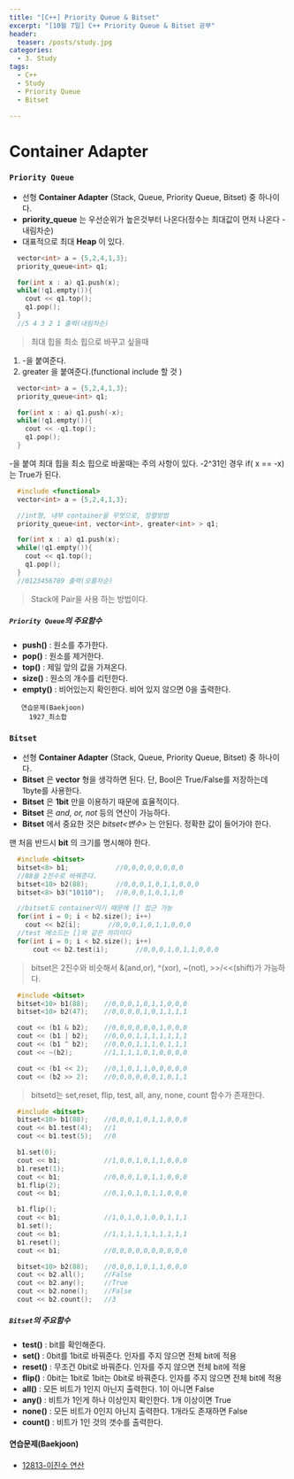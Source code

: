 ```yaml
---
title: "[C++] Priority Queue & Bitset"
excerpt: "[10월 7일] C++ Priority Queue & Bitset 공부"
header:
  teaser: /posts/study.jpg
categories:
  - 3. Study
tags:
  - C++
  - Study
  - Priority Queue
  - Bitset

---
```

# Container Adapter

### `Priority Queue`
 - 선형 **Container Adapter** (Stack, Queue, Priority Queue, Bitset) 중 하나이다.
 - **priority_queue** 는 우선순위가 높은것부터 나온다(정수는 최대값이 먼저 나온다 - 내림차순)
 - 대표적으로 최대 **Heap** 이 있다.

```c++
  vector<int> a = {5,2,4,1,3};
  priority_queue<int> q1;

  for(int x : a) q1.push(x);
  while(!q1.empty()){
    cout << q1.top();
    q1.pop();
  }
  //5 4 3 2 1 출력(내림차순)
```

> 최대 힙을 최소 힙으로 바꾸고 싶을때
1. -을 붙여준다.
2. greater<int> 을 붙여준다.(functional include 할 것 )

```c++
  vector<int> a = {5,2,4,1,3};
  priority_queue<int> q1;

  for(int x : a) q1.push(-x);
  while(!q1.empty()){
    cout << -q1.top();
    q1.pop();
  }
```

-을 붙여 최대 힙을 최소 힙으로 바꿀때는 주의 사항이 있다.
-2^31인 경우 if( x == -x) 는 True가 된다.


```c++
  #include <functional>
  vector<int> a = {5,2,4,1,3};

  //int형, 내부 container을 무엇으로, 정렬방법
  priority_queue<int, vector<int>, greater<int> > q1;  

  for(int x : a) q1.push(x);
  while(!q1.empty()){
    cout << q1.top();
    q1.pop();
  }
  //0123456789 출력(오름차순)
```
> Stack에 Pair을 사용 하는 방법이다.

##### `Priority Queue`의 주요함수
 - **push()** : 원소를 추가한다.
 - **pop()** : 원소를 제거한다.
 - **top()** : 제일 앞의 값을 가져온다.
 - **size()** : 원소의 개수를 리턴한다.
 - **empty()** : 비어있는지 확인한다. 비어 있지 않으면 0을 출력한다.

```
   연습문제(Baekjoon)
     1927_최소합
```


### `Bitset`
  - 선형 **Container Adapter** (Stack, Queue, Priority Queue, Bitset) 중 하나이다.
  - **Bitset** 은 **vector<bool>** 형을 생각하면 된다. 단, Bool은 True/False를 저장하는데 1byte를 사용한다.
  - **Bitset** 은 **1bit** 만을 이용하기 때문에 효율적이다.
  - **Bitset** 은 *and, or, not* 등의 연산이 가능하다.
  - **Bitset** 에서 중요한 것은 *bitset<변수>* 는 안된다. 정확한 값이 들어가야 한다.

맨 처음 반드시 **bit** 의 크기를 명시해야 한다.

```c++
  #include <bitset>
  bitset<8> b1;            //0,0,0,0,0,0,0,0
  //88을 2진수로 바꿔준다.
  bitset<10> b2(88);       //0,0,0,1,0,1,1,0,0,0
  bitset<8> b3("10110");   //0,0,0,1,0,1,1,0

  //bitset도 container이기 때문에 [] 접근 가능
  for(int i = 0; i < b2.size(); i++)
    cout << b2[i];       //0,0,0,1,0,1,1,0,0,0
  //test 메소드는 []와 같은 의미이다
  for(int i = 0; i < b2.size(); i++)
      cout << b2.test(i);       //0,0,0,1,0,1,1,0,0,0
```

>bitset은 2진수와 비슷해서 &(and,or), ^(xor), ~(not), >>/<<(shift)가 가능하다.

```c++
  #include <bitset>
  bitset<10> b1(88);    //0,0,0,1,0,1,1,0,0,0
  bitset<10> b2(47);    //0,0,0,0,1,0,1,1,1,1

  cout << (b1 & b2);    //0,0,0,0,0,0,1,0,0,0
  cout << (b1 | b2);    //0,0,0,1,1,1,1,1,1,1
  cout << (b1 ^ b2);    //0,0,0,1,1,1,0,1,1,1
  cout << ~(b2);        //1,1,1,1,0,1,0,0,0,0    

  cout << (b1 << 2);    //0,1,0,1,1,0,0,0,0,0  
  cout << (b2 >> 2);    //0,0,0,0,0,0,1,0,1,1
```

>bitsetd는 set,reset, flip, test, all, any, none, count 함수가 존재한다.

```c++
  #include <bitset>
  bitset<10> b1(88);    //0,0,0,1,0,1,1,0,0,0
  cout << b1.test(4);   //1
  cout << b1.test(5);   //0

  b1.set(0);
  cout << b1;           //1,0,0,1,0,1,1,0,0,0
  b1.reset(1);
  cout << b1;           //0,0,0,1,0,1,1,0,0,0
  b1.flip(2);
  cout << b1;           //0,1,0,1,0,1,1,0,0,0

  b1.flip();
  cout << b1;           //1,0,1,0,1,0,0,1,1,1
  b1.set();
  cout << b1;           //1,1,1,1,1,1,1,1,1,1
  b1.reset();
  cout << b1;           //0,0,0,0,0,0,0,0,0,0

  bitset<10> b2(88);    //0,0,0,1,0,1,1,0,0,0
  cout << b2.all();     //False
  cout << b2.any();     //True
  cout << b2.none();    //False
  cout << b2.count();   //3
```

##### `Bitset`의 주요함수
  - **test()** : bit를 확인해준다.
  - **set()** : 0bit를 1bit로 바꿔준다. 인자를 주지 않으면 전체 bit에 적용
  - **reset()** : 무조건 0bit로 바꿔준다. 인자를 주지 않으면 전체 bit에 적용
  - **flip()** : 0bit는 1bit로 1bit는 0bit로 바꿔준다. 인자를 주지 않으면 전체 bit에 적용
  - **all()** : 모든 비트가 1인지 아닌지 출력한다. 1이 아니면 False
  - **any()** : 비트가 1인게 하나 이상인지 확인한다. 1개 이상이면 True
  - **none()** : 모든 비트가 0인지 아닌지 출력한다. 1개라도 존재하면 False
  - **count()** : 비트가 1인 것의 갯수를 출력한다.

#### 연습문제(Baekjoon)
 - [12813-이진수 연산](https://github.com/bee0005/TIL/blob/master/Algorithm/BaekJoon/12813_%EC%9D%B4%EC%A7%84%EC%88%98%20%EC%97%B0%EC%82%B0.cpp)

